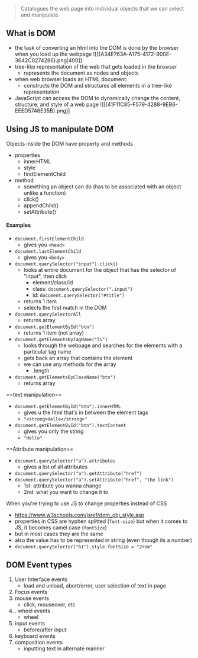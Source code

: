 > Catalogues the web page into individual objects that we can select and manipulate

## What is DOM
- the task of converting an html into the DOM is done by the browser when you load up the webpage
	![[{A34E763A-A175-4172-900E-3642C0274286}.png|400]]
- tree-like representation of the web that gets loaded in the browser
	- represents the document as nodes and objects
- when web browser loads an HTML document:
	- constructs the DOM and structures all elements in a tree-like representation
- JavaScript can access the DOM to dynamically change the content, structure, and style of a web page
	![[{41F11C85-F579-4288-9EB6-EEED5746E35B}.png]]

## Using JS to manipulate DOM
Objects inside the DOM have property and methods
- properties
	- innerHTML
	- style
	- firstElementChild
- method 
	- something an object can do (has to be associated with an object unlike a function)
	- click()
	- appendChild()
	- setAttribute()
#### Examples
- `document.firstElementChild`
	- gives you `<head>`
- `document.lastElementChild`
	- gives you `<body>`
- `document.querySelector("input").click()`
	- looks at entire document for the object that has the selector of "input", then click
		- element/class/id
		- class: `document.querySelector(".input")`
		- id: `document.querySelector("#title")`
	- returns 1 item 
	- selects the first match in the DOM
- `document.querySelectorAll`
	- returns array
- `document.getElementById("btn")`
	- returns 1 item (not array)
- `document.getElementsByTagName("li")`
	- looks through the webpage and searches for the elements with a particular tag name
	- gets back an array that contains the element
	- we can use any methods for the array
		- .length
- `document.getElementsByClassName("btn")`
	- returns array


==text manipulation==
- `document.getElementById("btn").innerHTML`
	- gives u the html that's in between the element tags
	- `"<strong>Hello</strong>"`
- `document.getElementById("btn").textContent`
	- gives you only the string
	- `"Hello"`

==Attribute manipulation==
- `document.querySelector("a").attributes`
	- gives a list of all attributes
- `document.querySelector("a").getAttribute("href")`
- `document.querySelector("a").setAttribute("href", "the link")`
	- 1st: attribute you wanna change
	- 2nd: what you want to change it to

When you're trying to use JS to change properties instead of CSS
- https://www.w3schools.com/jsref/dom_obj_style.asp
- properties in CSS are hyphen splitted (`font-size`) but when it comes to JS, it becomes camel case (`fontSize`)
- but in most cases they are the same
- also the value has to be represented in string (even though its a number)
- `document.querySelector("h1").style.fontSize = "2rem"`

## DOM Event types
1. User Interface events
	- load and unload, abort/error, user selection of text in page
2. Focus events
3. mouse events
	- click, mouseover, etc
4. . wheel events
	- wheel
5. input events
	- before/after input
6. keyboard events
7. composition events
	- inputting text in alternate manner